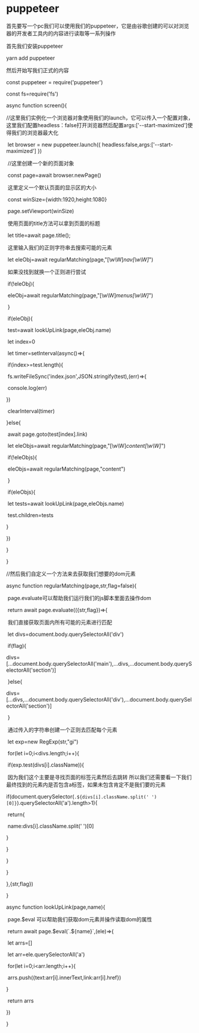 # puppeteer

首先要写一个pc我们可以使用我们的puppeteer，它是由谷歌创建的可以对浏览器的开发者工具内的内容进行读取等一系列操作

首先我们安装puppeteer

yarn add puppeteer

然后开始写我们正式的内容

const puppeteer = require('puppeteer')

const fs=require('fs')

async function screen(){

​	//这里我们实例化一个浏览器对象使用我们的launch，它可以传入一个配置对象，这里我们配置headless：false打开浏览器然后配置args:['--start-maximized']使得我们的浏览器最大化

​	let browser = new puppeteer.launch({ headless:false,args:['--start-maximized'] })

​	//这里创建一个新的页面对象

​	const page=await browser.newPage()

​	这里定义一个默认页面的显示区的大小

​	const winSize={width:1920,height:1080}		

​	page.setViewport(winSize)

​	使用页面的title方法可以拿到页面的标题

​	let title=await page.title();

​	这里输入我们的正则字符串去搜索可能的元素

​	let eleObj=await regularMatching(page,"\[\\w\\W\]*nav\[\\w\\W\]*")	

​	如果没找到就换一个正则进行尝试	

​	if(!eleObj){

​		eleObj=await regularMatching(page,"\[\\w\\W\]*menus\[\\w\\W\]*")

​	}

​	if(eleObj){

​		test=await lookUpLink(page,eleObj.name)

​		let index=0

​		let timer=setInterval(async()=>{

​			if(index>=test.length){

​					fs.writeFileSync('index.json',JSON.stringify(test),(err)=>{

​						console.log(err)

})

​			clearInterval(timer)

}else{

​			await page.goto(test[index].link)

​			 let eleObjs=await regularMatching(page,"\[\\w\\W\]*content\[\\w\\W\]*")

​            if(!eleObjs){

​              eleObjs=await regularMatching(page,"content")

​            }

​			 if(eleObjs){

​            let tests=await lookUpLink(page,eleObjs.name)

​			test.children=tests

}

})

}

}



//然后我们自定义一个方法来去获取我们想要的dom元素

async function regularMatching(page,str,flag=false){

​	page.evaluate可以帮助我们运行我们的js脚本里面去操作dom

​	return await page.evaluate(({str,flag})=>{

​			我们直接获取页面内所有可能的元素进行匹配

​			let divs=document.body.querySelectorAll('div')

​			if(flag){

​					divs=[...document.body.querySelectorAll('main'),...divs,...document.body.querySelectorAll('section')]

​			}else{

​					divs=[...divs,...document.body.querySelectorAll('div'),...document.body.querySelectorAll('section')]

​			}

​			通过传入的字符串创建一个正则去匹配每个元素

​			let exp=new RegExp(str,"gi")

​			for(let i=0;i<divs.length;i++){

​					if(exp.test(divs[i].className)){

​						因为我们这个主要是寻找页面的标签元素然后去跳转 所以我们还需要看一下我们最终找到的元素内是否包含a标签，如果未包含肯定不是我们要的元素

​						if(document.querySelector(`.${divs[i].className.split(' ')[0]}`).querySelectorAll('a').length>1){

​								return{

​										name:divs[i].className.split(' ')[0]

}

}				

}

}

},{str,flag})

}



async function lookUpLink(page,name){

​		page.$eval 可以帮助我们获取dom元素并操作读取dom的属性

​		return await page.$eval(`.${name}`,(ele)=>{

​			let arrs=[]

​			let arr=ele.querySelectorAll('a')

​			for(let i=0;i<arr.length;i++){

​				arrs.push({text:arr[i].innerText,link:arr[i].href})

}

​		return arrs

})

}